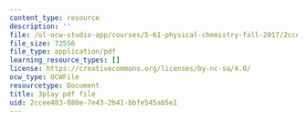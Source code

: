 ```yaml
---
content_type: resource
description: ''
file: /ol-ocw-studio-app/courses/5-61-physical-chemistry-fall-2017/2ccee483880e7e432b41bbfe545ab5e1_6dJnvu3-LeU.pdf
file_size: 72556
file_type: application/pdf
learning_resource_types: []
license: https://creativecommons.org/licenses/by-nc-sa/4.0/
ocw_type: OCWFile
resourcetype: Document
title: 3play pdf file
uid: 2ccee483-880e-7e43-2b41-bbfe545ab5e1
---
```

